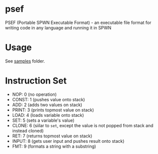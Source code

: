 # psef
PSEF (Portable SPWN Executable Format) - an executable file format for writing code in any language and running it in SPWN

# Usage
See [samples](./samples) folder.

# Instruction Set
- NOP: 0 (no operation)
- CONST: 1 (pushes value onto stack)
- ADD: 2 (adds two values on stack)
- PRINT: 3 (prints topmost value on stack)
- LOAD: 4 (loads variable onto stack)
- SET: 5 (sets a variable's value)
- CLONE: 6 (siilar to `set`, except the value is not popped from stack and instead cloned)
- RET: 7 (returns topmost value on stack)
- INPUT: 8 (gets user input and pushes result onto stack)
- FMT: 9 (formats a string with a substring)
